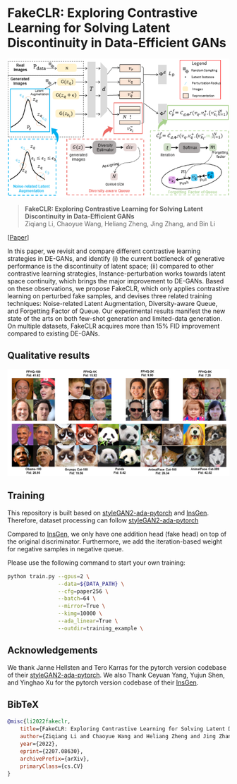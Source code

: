 # FakeCLR: Exploring Contrastive Learning for Solving Latent Discontinuity in Data-Efficient GANs

![image](./docs/assets/FakeCLR.png)

> **FakeCLR: Exploring Contrastive Learning for Solving Latent Discontinuity in Data-Efficient GANs** <br>
> Ziqiang Li, Chaoyue Wang, Heliang Zheng, Jing Zhang, and Bin Li <br>

[[Paper](https://arxiv.org/pdf/2207.08630.pdf)]

In this paper, we revisit and compare different contrastive learning strategies in DE-GANs, and identify (i) the current bottleneck of generative performance is the discontinuity of latent space; (ii) compared to other contrastive learning strategies, Instance-perturbation works towards latent space continuity, which brings the major improvement to DE-GANs. Based on these observations, we propose FakeCLR, which only applies contrastive learning on perturbed fake samples, and devises three related training techniques: Noise-related Latent Augmentation, Diversity-aware Queue, and Forgetting Factor of Queue. Our experimental results manifest the new state of the arts on both few-shot generation and limited-data generation. On multiple datasets, FakeCLR acquires more than 15% FID improvement compared to existing DE-GANs. 

## Qualitative results

![image](./docs/assets/generated_images.png)

## Training

This repository is built based on [styleGAN2-ada-pytorch](https://github.com/NVlabs/stylegan2-ada-pytorch) and [InsGen](https://github.com/genforce/insgen). Therefore, dataset processing can follow [styleGAN2-ada-pytorch](https://github.com/NVlabs/stylegan2-ada-pytorch)

Compared to [InsGen](https://github.com/genforce/insgen), we only have one addition head (fake head) on top of the original discriminator. Furthermore, we add the iteration-based weight for negative samples in negative queue.


Please use the following command to start your own training:

```bash
python train.py --gpus=2 \
                --data=${DATA_PATH} \
                --cfg=paper256 \
                --batch=64 \
                --mirror=True \
                --kimg=10000 \
                --ada_linear=True \
                --outdir=training_example \
```

## Acknowledgements

We thank Janne Hellsten and Tero Karras for the pytorch version codebase of their [styleGAN2-ada-pytorch](https://github.com/NVlabs/stylegan2-ada-pytorch). We also Thank Ceyuan Yang, Yujun Shen, and Yinghao Xu for the pytorch version codebase of their [InsGen](https://github.com/genforce/insgen).

## BibTeX

```bibtex
@misc{li2022fakeclr,
    title={FakeCLR: Exploring Contrastive Learning for Solving Latent Discontinuity in Data-Efficient GANs},
    author={Ziqiang Li and Chaoyue Wang and Heliang Zheng and Jing Zhang and Bin Li},
    year={2022},
    eprint={2207.08630},
    archivePrefix={arXiv},
    primaryClass={cs.CV}
}
```
